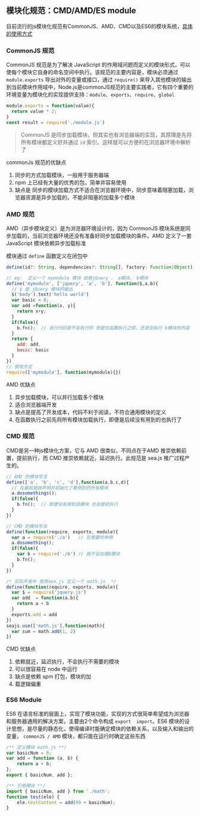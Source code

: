 ## 模块化规范：CMD/AMD/ES module

目前流行的js模块化规范有CommonJS、AMD、CMD以及ES6的模块系统，[具体的使用方式](./moduleupload.md)

### CommonJS 规范

CommonJS 规范是为了解决 JavaScript 的作用域问题而定义的模块形式，可以使每个模块它自身的命名空间中执行。该规范的主要内容是，模块必须通过 `module.exports` 导出对外的变量或接口，通过 `require()` 来导入其他模块的输出到当前模块作用域中，Node.js是commonJS规范的主要实践者，它有四个重要的环境变量为模块化的实现提供支持：`module`、`exports`、`require`、`global`

```js
module.exports = function(value){
  return value * 2;
}
const result = require('./module.js')
```

> CommonJS 是同步加载模块，但其实也有浏览器端的实现，其原理是先将所有模块都定义好并通过 `id` 索引，这样就可以方便的在浏览器环境中解析了

commonJs 规范的优缺点

1. 同步的方式加载模块，一般用于服务器端
2. npm 上已经有大量的优秀的包，简单并容易使用
3. 缺点是  同步的模块加载方式不适合在浏览器环境中，同步意味着阻塞加载，浏览器资源是异步加载的，不能非阻塞的加载多个模块

### AMD 规范

AMD（异步模块定义）是为浏览器环境设计的，因为 CommonJS 模块系统是同步加载的，当前浏览器环境还没有准备好同步加载模块的条件。AMD 定义了一套 JavaScript 模块依赖异步加载标准

模块通过 `define` 函数定义在闭包中

```js
define(id?: String, dependencies?: String[], factory: Function|Object);

// eg:  定义一个 mymodule 模块 依赖jQuery 、 a模块， b模块
define('mymodule', ['jquery', 'a', 'b'], function($,a,b){
  // $ 是 jQuery 模块的输出
  $('body').text('hello world')
  var basic = 0;
  var add =function(x, y){
    return x+y;
  }
  if(false){
    b.fn();  // 该行代码是不会执行的 但是在函数执行之前，还是会执行 b模块的内容
  }
  return {
    add: add,
    basic: basic
  }
})
// 使用方式
require(['mymodule'], function(mymodule){})
```

AMD 优缺点

1. 异步加载模块，可以并行加载多个模块
2. 适合浏览器端开发
3. 缺点是提高了开发成本，代码不利于阅读，不符合通用模块的定义
4. 在函数执行之前先将所有模块加载执行，即便是后续没有用到的也执行了

### CMD 规范

CMD是另一种js模块化方案，它与 AMD 很类似，不同点在于AMD 推崇依赖前置，提前执行，而 CMD 推崇依赖就近，延迟执行。此规范是 sea.js 推广过程产生的。

```js
// AMD 的模块写法
define(['a', 'b', 'c', 'd'],function(a,b,c,d){
  // 在最前面就声明并初始化了要用到的所有模块
  a.dosomethings();
  if(false){
    b.fn();  // 即便没有用到该模块 也会提前执行
  }
})

// CMD 的模块写法
define(function(require, exports, module){
  var a = require('./a')   // 在需要时申明
  a.dosomething();
  if(false){
    var b = require('./b') // 就不会加载B模块
    b.fn();
  }
})

/* 实际开发中 使用sea.js 定义一个 math.js  */
define(function(require, exports, module){
  var $ = require('jquery.js')
  var add  = function(a,b){
    return a + b
  }
  exports.add = add
})
seajs.use(['math.js'],function(math){
  var sum = math.add(1, 2)
})
```

CMD 优缺点

1. 依赖就近，延迟执行，不会执行不需要的模块
2. 可以很容易在 node 中运行
3. 缺点是依赖 spm 打包，模块的加
4. 载逻辑偏重



### ES6 Module 

ES6 在语言标准的层面上，实现了模块功能，实现的方式很简单希望成为浏览器和服务器通用的解决方案，主要由2个命令构成 `export  import`。ES6 模块的设计思想，是尽量的静态化，使得编译时能确定模块的依赖关系，以及输入和输出的变量， `commonJS / AMD` 模块，都只能在运行时确定这些东西

```js
/** 定义模块 math.js **/
var basicNum = 0;
var add = function (a, b) {
    return a + b;
};
export { basicNum, add };

/** 引用模块 **/
import { basicNum, add } from './math';
function test(ele) {
    ele.textContent = add(99 + basicNum);
}
```

